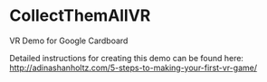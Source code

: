 # CollectThemAllVR
VR Demo for Google Cardboard

Detailed instructions for creating this demo can be found here: http://adinashanholtz.com/5-steps-to-making-your-first-vr-game/ 
